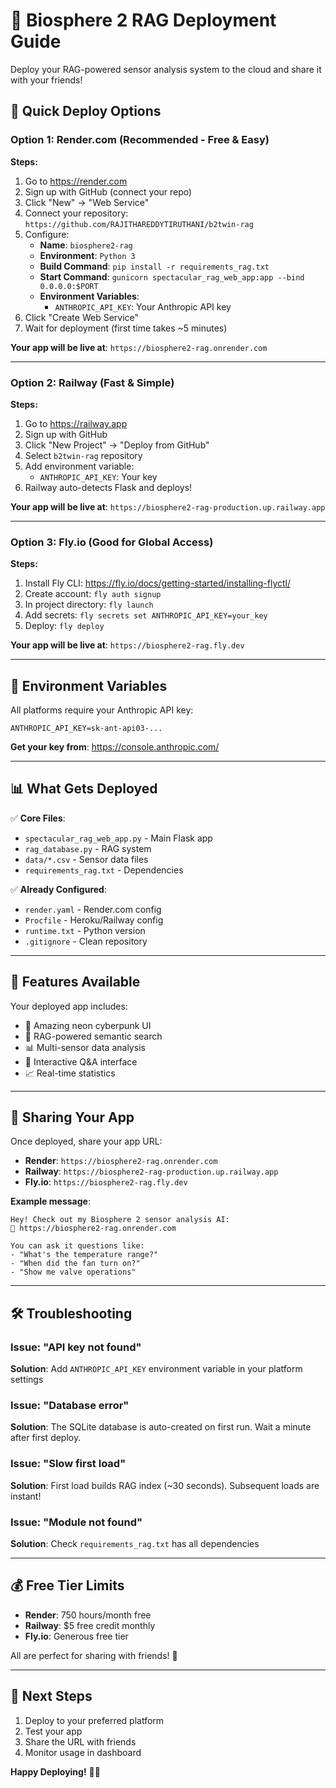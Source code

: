 # 🚀 Biosphere 2 RAG Deployment Guide

Deploy your RAG-powered sensor analysis system to the cloud and share it with your friends!

## 🌟 Quick Deploy Options

### Option 1: Render.com (Recommended - Free & Easy)

**Steps:**
1. Go to https://render.com
2. Sign up with GitHub (connect your repo)
3. Click "New" → "Web Service"
4. Connect your repository: `https://github.com/RAJITHAREDDYTIRUTHANI/b2twin-rag`
5. Configure:
   - **Name**: `biosphere2-rag`
   - **Environment**: `Python 3`
   - **Build Command**: `pip install -r requirements_rag.txt`
   - **Start Command**: `gunicorn spectacular_rag_web_app:app --bind 0.0.0.0:$PORT`
   - **Environment Variables**:
     - `ANTHROPIC_API_KEY`: Your Anthropic API key
6. Click "Create Web Service"
7. Wait for deployment (first time takes ~5 minutes)

**Your app will be live at**: `https://biosphere2-rag.onrender.com`

---

### Option 2: Railway (Fast & Simple)

**Steps:**
1. Go to https://railway.app
2. Sign up with GitHub
3. Click "New Project" → "Deploy from GitHub"
4. Select `b2twin-rag` repository
5. Add environment variable:
   - `ANTHROPIC_API_KEY`: Your key
6. Railway auto-detects Flask and deploys!

**Your app will be live at**: `https://biosphere2-rag-production.up.railway.app`

---

### Option 3: Fly.io (Good for Global Access)

**Steps:**
1. Install Fly CLI: https://fly.io/docs/getting-started/installing-flyctl/
2. Create account: `fly auth signup`
3. In project directory: `fly launch`
4. Add secrets: `fly secrets set ANTHROPIC_API_KEY=your_key`
5. Deploy: `fly deploy`

**Your app will be live at**: `https://biosphere2-rag.fly.dev`

---

## 🔧 Environment Variables

All platforms require your Anthropic API key:

```
ANTHROPIC_API_KEY=sk-ant-api03-...
```

**Get your key from**: https://console.anthropic.com/

---

## 📊 What Gets Deployed

✅ **Core Files**:
- `spectacular_rag_web_app.py` - Main Flask app
- `rag_database.py` - RAG system
- `data/*.csv` - Sensor data files
- `requirements_rag.txt` - Dependencies

✅ **Already Configured**:
- `render.yaml` - Render.com config
- `Procfile` - Heroku/Railway config
- `runtime.txt` - Python version
- `.gitignore` - Clean repository

---

## 🎨 Features Available

Your deployed app includes:
- 🌈 Amazing neon cyberpunk UI
- 🤖 RAG-powered semantic search
- 📊 Multi-sensor data analysis
- 💬 Interactive Q&A interface
- 📈 Real-time statistics

---

## 🔗 Sharing Your App

Once deployed, share your app URL:
- **Render**: `https://biosphere2-rag.onrender.com`
- **Railway**: `https://biosphere2-rag-production.up.railway.app`
- **Fly.io**: `https://biosphere2-rag.fly.dev`

**Example message**:
```
Hey! Check out my Biosphere 2 sensor analysis AI:
🔗 https://biosphere2-rag.onrender.com

You can ask it questions like:
- "What's the temperature range?"
- "When did the fan turn on?"
- "Show me valve operations"
```

---

## 🛠️ Troubleshooting

### Issue: "API key not found"
**Solution**: Add `ANTHROPIC_API_KEY` environment variable in your platform settings

### Issue: "Database error"
**Solution**: The SQLite database is auto-created on first run. Wait a minute after first deploy.

### Issue: "Slow first load"
**Solution**: First load builds RAG index (~30 seconds). Subsequent loads are instant!

### Issue: "Module not found"
**Solution**: Check `requirements_rag.txt` has all dependencies

---

## 💰 Free Tier Limits

- **Render**: 750 hours/month free
- **Railway**: $5 free credit monthly
- **Fly.io**: Generous free tier

All are perfect for sharing with friends! 🎉

---

## 🎯 Next Steps

1. Deploy to your preferred platform
2. Test your app
3. Share the URL with friends
4. Monitor usage in dashboard

**Happy Deploying!** 🚀✨
